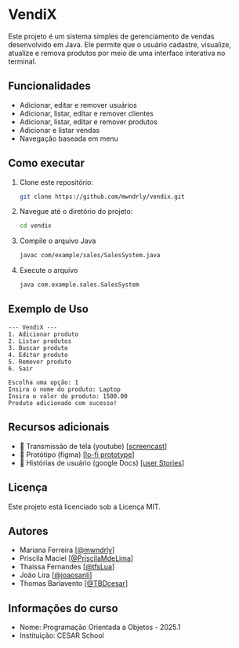 # VendiX
Este projeto é um sistema simples de gerenciamento de vendas desenvolvido em Java.
Ele permite que o usuário cadastre, visualize, atualize e remova produtos por meio de uma interface interativa no terminal.

## Funcionalidades
- Adicionar, editar e remover usuários
- Adicionar, listar, editar e remover clientes
- Adicionar, listar, editar e remover produtos
- Adicionar e listar vendas
- Navegação baseada em menu

## Como executar
1. Clone este repositório:
   ```sh
   git clone https://github.com/mwndrly/vendix.git
   ```
2. Navegue até o diretório do projeto:
   ```sh
   cd vendix
   ```
3. Compile o arquivo Java
   ```sh
   javac com/example/sales/SalesSystem.java
   ```
4. Execute o arquivo
   ```sh
   java com.example.sales.SalesSystem
   ```

## Exemplo de Uso
```
--- VendiX ---
1. Adicionar produto
2. Listar produtos
3. Buscar produto
4. Editar produto
5. Remover produto
6. Sair

Escolha uma opção: 1
Insira o nome do produto: Laptop
Insira o valor do produto: 1500.00
Produto adicionado com sucesso!
```
## Recursos adicionais
- 🎥 Transmissão de tela (youtube) [[screencast](https://youtu.be/TdjbYo1dqx0?si=8Vi5v33fVu2Eh-j3)]
- 🧩 Protótipo (figma) [[lo-fi prototype]( https://www.figma.com/design/yFcLxvs1tjMod9DxgDkYeZ/Untitled?node-id=0-1&p=f&t=tnBBQocFu3IEGM6K-0)]
- 📄 Histórias de usuário (google Docs) [[user Stories](https://docs.google.com/document/d/1PaPwrCkig4RHqqnr2cvEkrkAJk_JKE_y86ZC4p0UI2s/edit?tab=t.0)]

## Licença
Este projeto está licenciado sob a Licença MIT.

## Autores
- Mariana Ferreira [[@mwndrly](https://github.com/mwndrly)]
- Priscila Maciel [[@PriscilaMdeLima](https://github.com/PriscilaMdeLima)]
- Thaissa Fernandes [[@tfsLua](https://github.com/tfsLua)]
- João Lira [[@joaosanli](https://github.com/joaosanli)]
- Thomas Barlavento [[@TBDcesar](https://github.com/TBDcesar)]

## Informações do curso
- Nome: Programação Orientada a Objetos - 2025.1
- Instituição: CESAR School
